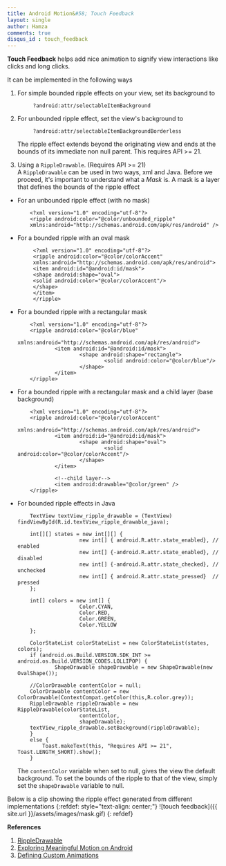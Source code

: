 ```yaml
---
title: Android Motion&#58; Touch Feedback
layout: single
author: Hamza
comments: true
disqus_id : touch_feedback
---
```


**Touch Feedback** helps add nice animation to signify view interactions like clicks and long clicks.

It can be implemented in the following ways

1. For simple bounded ripple effects on your view, set its background to
 
			?android:attr/selectableItemBackground
   
2. For unbounded ripple effect, set the view's background to  

			?android:attr/selectableItemBackgroundBorderless
		
	 The ripple effect extends beyond the originating view and ends at the bounds of its immediate non null parent. 
   This requires API >= 21.
3. Using a `RippleDrawable`. (Requires API >= 21)  
    A `RippleDrawable` can be used in two ways, xml and Java.
    Before we proceed, it's important to understand what a _Mask_ is. A mask is a layer that defines the bounds of the ripple effect

  * For an unbounded ripple effect (with no mask)

			<?xml version="1.0" encoding="utf-8"?>
			<ripple android:color="@color/unbounded_ripple"
			xmlns:android="http://schemas.android.com/apk/res/android" />
		
 * For a bounded ripple with an oval mask
 
			<?xml version="1.0" encoding="utf-8"?>
			<ripple android:color="@color/colorAccent"
			xmlns:android="http://schemas.android.com/apk/res/android">
			<item android:id="@android:id/mask">
			<shape android:shape="oval">
			<solid android:color="@color/colorAccent"/>
			</shape>
			</item>
			</ripple>

  * For a bounded ripple with a rectangular mask

			<?xml version="1.0" encoding="utf-8"?>
			<ripple android:color="@color/blue"
					xmlns:android="http://schemas.android.com/apk/res/android">
					<item android:id="@android:id/mask">
							<shape android:shape="rectangle">
									<solid android:color="@color/blue"/>
							</shape>
					</item>
			</ripple>
			
  * For a bounded ripple with a rectangular mask and a child layer (base background)

			<?xml version="1.0" encoding="utf-8"?>
			<ripple android:color="@color/colorAccent"
					xmlns:android="http://schemas.android.com/apk/res/android">
					<item android:id="@android:id/mask">
							<shape android:shape="oval">
									<solid android:color="@color/colorAccent"/>
							</shape>
					</item>

					<!--child layer-->
					<item android:drawable="@color/green" />
			</ripple>


 *  For bounded ripple effects in Java
      
			TextView textView_ripple_drawable = (TextView) findViewById(R.id.textView_ripple_drawable_java);
					
			int[][] states = new int[][] {
							new int[] { android.R.attr.state_enabled}, // enabled
							new int[] {-android.R.attr.state_enabled}, // disabled
							new int[] {-android.R.attr.state_checked}, // unchecked
							new int[] { android.R.attr.state_pressed}  // pressed
			};

			int[] colors = new int[] {
							Color.CYAN,
							Color.RED,
							Color.GREEN,
							Color.YELLOW
			};

			ColorStateList colorStateList = new ColorStateList(states, colors);
			if (android.os.Build.VERSION.SDK_INT >= android.os.Build.VERSION_CODES.LOLLIPOP) {
					ShapeDrawable shapeDrawable = new ShapeDrawable(new OvalShape());

			//ColorDrawable contentColor = null;
			ColorDrawable contentColor = new ColorDrawable(ContextCompat.getColor(this,R.color.grey));
			RippleDrawable rippleDrawable = new RippleDrawable(colorStateList,
							contentColor,
							shapeDrawable);
			textView_ripple_drawable.setBackground(rippleDrawable);
			}
			else {
				Toast.makeText(this, "Requires API >= 21", Toast.LENGTH_SHORT).show();
			}
    

	The `contentColor` variable when set to null, gives the view the default background. To set the bounds of the ripple to that of the view, simply set the `shapeDrawable` variable to null.

Below is a clip showing the ripple effect generated from different implementations
{:refdef: style="text-align: center;"}
![touch feedback]({{ site.url }}/assets/images/mask.gif)
{: refdef}

**References** <br />
1. [RippleDrawable](https://developer.android.com/reference/android/graphics/drawable/RippleDrawable.html) <br />
2. [Exploring Meaningful Motion on Android](https://labs.ribot.co.uk/exploring-meaningful-motion-on-android-1cd95a4bc61d#.x3gxzy8ms) <br />
3. [Defining Custom Animations](https://developer.android.com/training/material/animations.html) <br />
